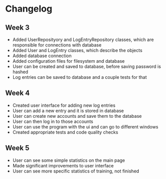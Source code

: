 # Changelog

## Week 3
- Added UserReposityory and LogEntryRepository classes, which are responsible for connections with database
- Added User and LogEntry classes, which describe the objects
- Added database connection
- Added configuration files for filesystem and database
- User can be created and saved to database, before saving password is hashed
- Log entries can be saved to database and a couple tests for that


## Week 4
- Created user interface for adding new log entries
- User can add a new entry and it is stored in database
- User can create new accounts and save them to the database
- User can then log in to those accounts
- User can use the program with the ui and can go to different windows
- Created appropriate tests and code quality checks

## Week 5
- User can see some simple statistics on the main page
- Made significant improvements to user interface
- User can see more specific statistics of training, not finished



